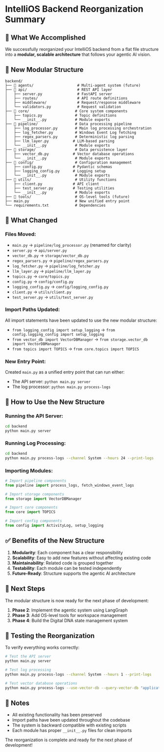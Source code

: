 # IntelliOS Backend Reorganization Summary

## 🎯 What We Accomplished

We successfully reorganized your IntelliOS backend from a flat file structure into a **modular, scalable architecture** that follows your agentic AI vision.

## 📁 New Modular Structure

```
backend/
├── 📁 agents/                    # Multi-agent system (future)
├── 📁 api/                       # REST API layer
│   ├── server.py                # FastAPI server
│   ├── routes/                  # API route definitions
│   ├── middleware/              # Request/response middleware
│   └── validators.py            # Request validation
├── 📁 core/                     # Core system components
│   ├── topics.py               # Topic definitions
│   └── __init__.py             # Module exports
├── 📁 pipeline/                 # Data processing pipeline
│   ├── log_processor.py        # Main log processing orchestration
│   ├── log_fetcher.py          # Windows Event Log fetching
│   ├── regex_parsers.py        # Deterministic log parsing
│   ├── llm_layer.py           # LLM-based parsing
│   └── __init__.py             # Module exports
├── 📁 storage/                  # Data persistence layer
│   ├── vector_db.py           # Vector database operations
│   └── __init__.py             # Module exports
├── 📁 config/                   # Configuration management
│   ├── config.py              # Pydantic schemas
│   ├── logging_config.py      # Logging setup
│   └── __init__.py             # Module exports
├── 📁 utils/                    # Utility functions
│   ├── client.py              # API client
│   ├── test_server.py         # Testing utilities
│   └── __init__.py             # Module exports
├── 📁 tools/                    # OS-level tools (future)
├── main.py                     # New unified entry point
└── requirements.txt            # Dependencies
```

## 🔄 What Changed

### **Files Moved:**
- `main.py` → `pipeline/log_processor.py` (renamed for clarity)
- `server.py` → `api/server.py`
- `vector_db.py` → `storage/vector_db.py`
- `regex_parsers.py` → `pipeline/regex_parsers.py`
- `log_fetcher.py` → `pipeline/log_fetcher.py`
- `llm_layer.py` → `pipeline/llm_layer.py`
- `topics.py` → `core/topics.py`
- `config.py` → `config/config.py`
- `logging_config.py` → `config/logging_config.py`
- `client.py` → `utils/client.py`
- `test_server.py` → `utils/test_server.py`

### **Import Paths Updated:**
All import statements have been updated to use the new modular structure:
- `from logging_config import setup_logging` → `from config.logging_config import setup_logging`
- `from vector_db import VectorDBManager` → `from storage.vector_db import VectorDBManager`
- `from topics import TOPICS` → `from core.topics import TOPICS`

### **New Entry Point:**
Created `main.py` as a unified entry point that can run either:
- The API server: `python main.py server`
- The log processor: `python main.py process-logs`

## 🚀 How to Use the New Structure

### **Running the API Server:**
```bash
cd backend
python main.py server
```

### **Running Log Processing:**
```bash
cd backend
python main.py process-logs --channel System --hours 24 --print-logs
```

### **Importing Modules:**
```python
# Import pipeline components
from pipeline import process_logs, fetch_windows_event_logs

# Import storage components
from storage import VectorDBManager

# Import core components
from core import TOPICS

# Import config components
from config import ActivityLog, setup_logging
```

## ✅ Benefits of the New Structure

1. **Modularity**: Each component has a clear responsibility
2. **Scalability**: Easy to add new features without affecting existing code
3. **Maintainability**: Related code is grouped together
4. **Testability**: Each module can be tested independently
5. **Future-Ready**: Structure supports the agentic AI architecture

## 🔮 Next Steps

The modular structure is now ready for the next phase of development:

1. **Phase 2**: Implement the agentic system using LangGraph
2. **Phase 3**: Add OS-level tools for workspace management
3. **Phase 4**: Build the Digital DNA state management system

## 🧪 Testing the Reorganization

To verify everything works correctly:

```bash
# Test the API server
python main.py server

# Test log processing
python main.py process-logs --channel System --hours 1 --print-logs

# Test vector database operations
python main.py process-logs --use-vector-db --query-vector-db "application error"
```

## 📝 Notes

- All existing functionality has been preserved
- Import paths have been updated throughout the codebase
- The system is backward compatible with existing scripts
- Each module has proper `__init__.py` files for clean imports

The reorganization is complete and ready for the next phase of development!
